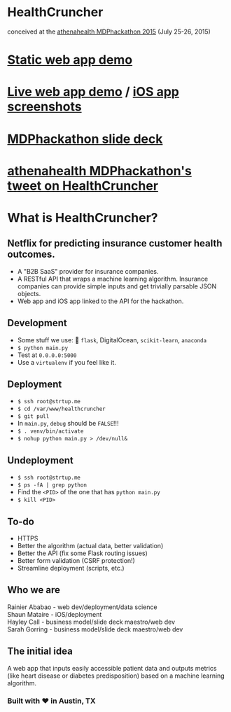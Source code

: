 # HealthCruncher  
conceived at the [athenahealth MDPhackathon 2015](http://mdphackathon.com/) (July 25-26, 2015)  

# [Static web app demo](http://rainier.io/projects/health-hack.html)
# [Live web app demo](http://strtup.me:5000) / [iOS app screenshots](https://github.com/rainiera/health-hack/blob/master/iOS_screens.pdf)  
# [MDPhackathon slide deck](https://github.com/rainiera/health-hack/blob/master/slide_deck.pdf)  
# [athenahealth MDPhackathon's tweet on HealthCruncher](https://twitter.com/athenaMDP/status/625392613168779264)  

# What is HealthCruncher?
## Netflix for predicting insurance customer health outcomes.  
- A "B2B SaaS" provider for insurance companies.  
- A RESTful API that wraps a machine learning algorithm. Insurance companies can provide simple inputs and get trivially parsable JSON objects.  
- Web app and iOS app linked to the API for the hackathon.  

## Development  
- Some stuff we use: :snake: `flask`, DigitalOcean, `scikit-learn`, `anaconda`  
- `$ python main.py`  
- Test at `0.0.0.0:5000`  
- Use a `virtualenv` if you feel like it.  

## Deployment  
- `$ ssh root@strtup.me`  
- `$ cd /var/www/healthcruncher`  
- `$ git pull`
- In `main.py`, `debug` should be `FALSE`!!!  
- `$ . venv/bin/activate`  
- `$ nohup python main.py > /dev/null&`  

## Undeployment
- `$ ssh root@strtup.me`  
- `$ ps -fA | grep python`  
- Find the `<PID>` of the one that has `python main.py`
- `$ kill <PID>`  

## To-do
- HTTPS  
- Better the algorithm (actual data, better validation)  
- Better the API (fix some Flask routing issues)  
- Better form validation (CSRF protection!)  
- Streamline deployment (scripts, etc.)  

## Who we are
Rainier Ababao - web dev/deployment/data science  
Shaun Mataire -  iOS/deployment  
Hayley Call - business model/slide deck maestro/web dev  
Sarah Gorring - business model/slide deck maestro/web dev  

## The initial idea
A web app that inputs easily accessible patient data and outputs metrics (like heart disease or diabetes predisposition) based on a machine learning algorithm.

### Built with ❤ in Austin, TX
